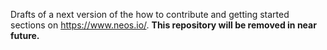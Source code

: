 Drafts of a next version of the how to contribute and getting started sections on https://www.neos.io/.
**This repository will be removed in near future.**